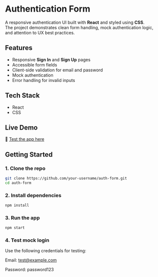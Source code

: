 # Authentication Form  

A responsive authentication UI built with **React** and styled using **CSS**.  
The project demonstrates clean form handling, mock authentication logic, and attention to UX best practices.  

## Features  
- Responsive **Sign In** and **Sign Up** pages  
- Accessible form fields  
- Client-side validation for email and password  
- Mock authentication  
- Error handling for invalid inputs  

## Tech Stack  
- React  
- CSS  

## Live Demo  
🔗 [Test the app here](https://faithnjah.github.io/Martian-auth/#/login)  

## Getting Started  

### 1. Clone the repo  
```bash
git clone https://github.com/your-username/auth-form.git
cd auth-form
```
### 2. Install dependencies
```bash
npm install
```
### 3. Run the app
```bash
npm start
```
### 4. Test mock login
Use the following credentials for testing:

Email: test@example.com

Password: password123








